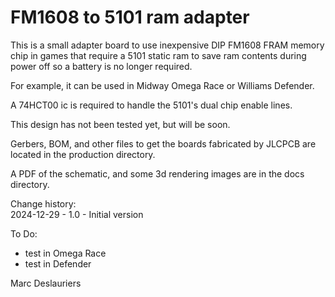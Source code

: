 # FM1608 to 5101 ram adapter

This is a small adapter board to use inexpensive DIP FM1608 FRAM memory
chip in games that require a 5101 static ram to save ram contents during
power off so a battery is no longer required.

For example, it can be used in Midway Omega Race or Williams Defender.

A 74HCT00 ic is required to handle the 5101's dual chip enable lines.

This design has not been tested yet, but will be soon.

Gerbers, BOM, and other files to get the boards fabricated by JLCPCB are
located in the production directory.

A PDF of the schematic, and some 3d rendering images are in the docs
directory.

Change history:  
2024-12-29 - 1.0 - Initial version  

To Do:  
- test in Omega Race
- test in Defender

Marc Deslauriers
